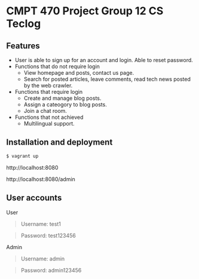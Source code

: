 # CMPT 470 Project Group 12 CS Teclog

## Features
- User is able to sign up for an account and login. Able to reset password.
- Functions that do not require login
    - View homepage and posts, contact us page.
    - Search for posted articles, leave comments, read tech news posted by the web crawler.
- Functions that require login
    - Create and manage blog posts.
    - Assign a cateogory to blog posts.
    - Join a chat room.
- Functions that not achieved 
    - Multilingual support.


## Installation and deployment
```sh
$ vagrant up
```

http://localhost:8080

http://localhost:8080/admin


## User accounts
User
>Username: test1

>Password: test123456

Admin
>Username: admin

>Password: admin123456
